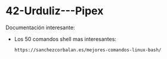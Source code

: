 # 42-Urduliz---Pipex

Documentación interesante:

* Los 50 comandos shell mas interesantes:

      https://sanchezcorbalan.es/mejores-comandos-linux-bash/
